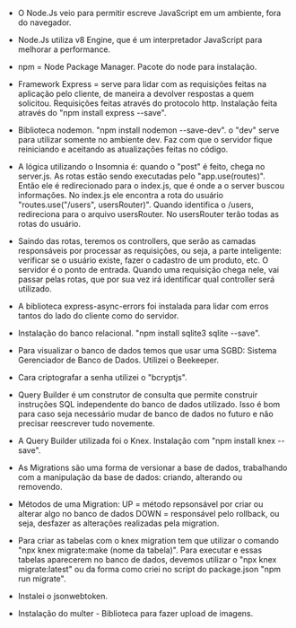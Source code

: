 - O Node.Js veio para permitir escreve JavaScript em um ambiente, fora do navegador.

- Node.Js utiliza v8 Engine, que é um interpretador JavaScript para melhorar a performance.

- npm = Node Package Manager. Pacote do node para instalação.

- Framework Express = serve para lidar com as requisições feitas na aplicação pelo cliente, de maneira a devolver respostas a quem solicitou. Requisições feitas através do protocolo http. Instalação feita através do "npm install express --save".

- Biblioteca nodemon. "npm install nodemon --save-dev". o "dev" serve para utilizar somente no ambiente dev. Faz com que o servidor fique reiniciando e aceitando as atualizações feitas no código.

- A lógica utilizando o Insomnia é: quando o "post" é feito, chega no server.js. As rotas estão sendo executadas pelo "app.use(routes)". Então ele é redirecionado para o index.js, que é onde a o server buscou informações. No index.js ele encontra a rota do usuário "routes.use("/users", usersRouter)". Quando identifica o /users, redireciona para o arquivo usersRouter. No usersRouter terão todas as rotas do usuário.

- Saindo das rotas, teremos os controllers, que serão as camadas responsáveis por processar as requisições, ou seja, a parte inteligente: verificar se o usuário existe, fazer o cadastro de um produto, etc.
  O servidor é o ponto de entrada. Quando uma requisição chega nele, vai passar pelas rotas, que por sua vez irá identificar qual controller será utilizado.

- A biblioteca express-async-errors foi instalada para lidar com erros tantos do lado do cliente como do servidor.

- Instalação do banco relacional. "npm install sqlite3 sqlite --save".

- Para visualizar o banco de dados temos que usar uma SGBD: Sistema Gerenciador de Banco de Dados. Utilizei o Beekeeper.

- Cara criptografar a senha utilizei o "bcryptjs".

- Query Builder é um construtor de consulta que permite construir instruções SQL independente do banco de dados utilizado. Isso é bom para caso seja necessário mudar de banco de dados no futuro e não precisar reescrever tudo novemente.

- A Query Builder utilizada foi o Knex. Instalação com "npm install knex --save".

- As Migrations são uma forma de versionar a base de dados, trabalhando com a manipulação da base de dados: criando, alterando ou removendo.

- Métodos de uma Migration:
UP = método repsonsável por criar ou alterar algo no banco de dados
DOWN = responsável pelo rollback, ou seja, desfazer as alterações realizadas pela migration.

- Para criar as tabelas com o knex migration tem que utilizar o comando "npx knex migrate:make (nome da tabela)".
Para executar e essas tabelas aparecerem no banco de dados, devemos utilizar o "npx knex migrate:latest" ou da forma como criei no script do package.json "npm run migrate".

- Instalei o jsonwebtoken.

- Instalação do multer - Biblioteca para fazer upload de imagens.
